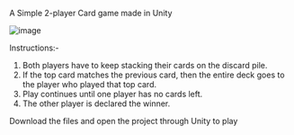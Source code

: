 A Simple 2-player Card game made in Unity

![image](https://github.com/user-attachments/assets/2dee321a-184c-43a6-84e8-25c4ceae6005)


Instructions:-

1. Both players have to keep stacking their cards on the discard pile.
2. If the top card matches the previous card, then the entire deck goes to the player who played that top card.
3. Play continues until one player has no cards left. 
4. The other player is declared the winner.


Download the files and open the project through Unity to play
